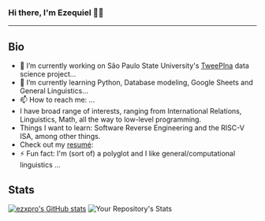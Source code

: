 ### Hi there, I'm Ezequiel 👋🏾
-----

## Bio
- 🔭 I’m currently working on São Paulo State University's [TweePIna](https://labriunesp.org/docs/projetos/dados/tweepina/info) data science project...
- 🌱 I’m currently learning Python, Database modeling, Google Sheets and General Linguistics...
- 📫 How to reach me: ...
- I have broad range of interests, ranging from International Relations, Linguistics, Math, all the way to low-level programming. 
- Things I want to learn: Software Reverse Engineering and the RISC-V ISA, among other things.
- Check out my [resumé]():
- ⚡ Fun fact: I'm (sort of) a polyglot and I like general/computational linguistics ...

## Stats
[![ezxpro's GitHub stats](https://github-readme-stats.vercel.app/api?username=ezxpro)](https://github.com/ezxpro/github-readme-stats)
![Your Repository's Stats](https://github-readme-stats.vercel.app/api/top-langs/?username=ezxpro&show_icons=true&bg_color=0A0F0D&text_color=FFFF82&border_color=F5F7DC&title_color=F5F7DC&count_private=true)


<!--
**ezxpro/ezxpro** is a ✨ _special_ ✨ repository because its `README.md` (this file) appears on your GitHub profile.

Here are some ideas to get you started:


-->
